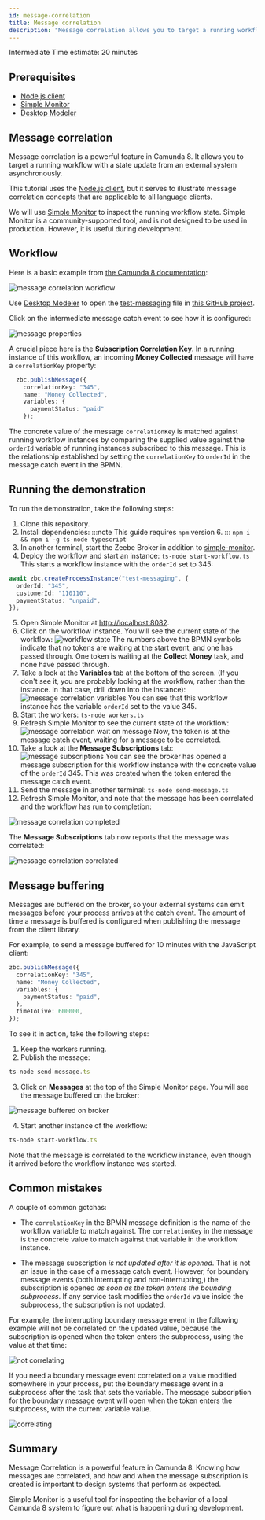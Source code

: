 ```yaml
---
id: message-correlation
title: Message correlation
description: "Message correlation allows you to target a running workflow with a state update from an external system asynchronously."
---
```


<span class="badge badge--intermediate">Intermediate</span>
<span class="badge badge--medium">Time estimate: 20 minutes</span>

## Prerequisites

- [Node.js client](https://github.com/camunda-community-hub/zeebe-client-node-js)
- [Simple Monitor](https://github.com/camunda-community-hub/zeebe-simple-monitor)
- [Desktop Modeler](https://camunda.com/download/modeler/)

## Message correlation

Message correlation is a powerful feature in Camunda 8. It allows you to target a running workflow with a state update from an external system asynchronously.

This tutorial uses the [Node.js client](https://github.com/camunda-community-hub/zeebe-client-node-js), but it serves to illustrate message correlation concepts that are applicable to all language clients.

We will use [Simple Monitor](https://github.com/camunda-community-hub/zeebe-simple-monitor) to inspect the running workflow state. Simple Monitor is a community-supported tool, and is not designed to be used in production. However, it is useful during development.

## Workflow

Here is a basic example from [the Camunda 8 documentation](/components/concepts/messages.md):

![message correlation workflow](img/message-correlation-workflow.png)

Use [Desktop Modeler](https://camunda.com/download/modeler/) to open the [test-messaging](https://github.com/jwulf/zeebe-message-correlation/blob/master/bpmn/test-messaging.bpmn) file in [this GitHub project](https://github.com/jwulf/zeebe-message-correlation).

Click on the intermediate message catch event to see how it is configured:

![message properties](img/message-correlation-message-properties.png)

A crucial piece here is the **Subscription Correlation Key**. In a running instance of this workflow, an incoming **Money Collected** message will have a `correlationKey` property:

```typescript
  zbc.publishMessage({
    correlationKey: "345",
    name: "Money Collected",
    variables: {
      paymentStatus: "paid"
    });
```

The concrete value of the message `correlationKey` is matched against running workflow instances by comparing the supplied value against the `orderId` variable of running instances subscribed to this message. This is the relationship established by setting the `correlationKey` to `orderId` in the message catch event in the BPMN.

## Running the demonstration

To run the demonstration, take the following steps:

1. Clone this repository.
2. Install dependencies:
   :::note
   This guide requires `npm` version 6.
   :::
   `npm i && npm i -g ts-node typescript`
3. In another terminal, start the Zeebe Broker in addition to [simple-monitor](https://github.com/camunda-community-hub/zeebe-simple-monitor).
4. Deploy the workflow and start an instance:
   `ts-node start-workflow.ts`
   This starts a workflow instance with the `orderId` set to 345:

```typescript
await zbc.createProcessInstance("test-messaging", {
  orderId: "345",
  customerId: "110110",
  paymentStatus: "unpaid",
});
```

5. Open Simple Monitor at [http://localhost:8082](http://localhost:8082).
6. Click on the workflow instance. You will see the current state of the workflow:
   ![workflow state](img/message-correlation-workflow-state.png)
   The numbers above the BPMN symbols indicate that no tokens are waiting at the start event, and one has passed through. One token is waiting at the **Collect Money** task, and none have passed through.
7. Take a look at the **Variables** tab at the bottom of the screen. (If you don't see it, you are probably looking at the workflow, rather than the instance. In that case, drill down into the instance):
   ![message correlation variables](img/message-correlation-variables.png)
   You can see that this workflow instance has the variable `orderId` set to the value 345.
8. Start the workers:
   `ts-node workers.ts`
9. Refresh Simple Monitor to see the current state of the workflow:
   ![message correlation wait on message](img/message-correlation-wait-on-message.png)
   Now, the token is at the message catch event, waiting for a message to be correlated.
10. Take a look at the **Message Subscriptions** tab:
    ![message subscriptions](img/message-correlation-message-subscriptions.png)
    You can see the broker has opened a message subscription for this workflow instance with the concrete value of the `orderId` 345. This was created when the token entered the message catch event.
11. Send the message in another terminal:
    `ts-node send-message.ts`
12. Refresh Simple Monitor, and note that the message has been correlated and the workflow has run to completion:

![message correlation completed](img/message-correlation-completed.png)

The **Message Subscriptions** tab now reports that the message was correlated:

![message correlation correlated](img/message-correlation-correlated.png)

## Message buffering

Messages are buffered on the broker, so your external systems can emit messages before your process arrives at the catch event. The amount of time a message is buffered is configured when publishing the message from the client library.

For example, to send a message buffered for 10 minutes with the JavaScript client:

```typescript
zbc.publishMessage({
  correlationKey: "345",
  name: "Money Collected",
  variables: {
    paymentStatus: "paid",
  },
  timeToLive: 600000,
});
```

To see it in action, take the following steps:

1. Keep the workers running.
2. Publish the message:

```typescript
ts-node send-message.ts
```

3. Click on **Messages** at the top of the Simple Monitor page. You will see the message buffered on the broker:

![message buffered on broker](img/message-correlation-buffered.png)

4. Start another instance of the workflow:

```typescript
ts-node start-workflow.ts
```

Note that the message is correlated to the workflow instance, even though it arrived before the workflow instance was started.

## Common mistakes

A couple of common gotchas:

- The `correlationKey` in the BPMN message definition is the name of the workflow variable to match against. The `correlationKey` in the message is the concrete value to match against that variable in the workflow instance.

- The message subscription _is not updated after it is opened_. That is not an issue in the case of a message catch event. However, for boundary message events (both interrupting and non-interrupting,) the subscription is opened _as soon as the token enters the bounding subprocess_. If any service task modifies the `orderId` value inside the subprocess, the subscription is not updated.

For example, the interrupting boundary message event in the following example will not be correlated on the updated value, because the subscription is opened when the token enters the subprocess, using the value at that time:

![not correlating](img/message-correlation-not-like-this.png)

If you need a boundary message event correlated on a value modified somewhere in your process, put the boundary message event in a subprocess after the task that sets the variable. The message subscription for the boundary message event will open when the token enters the subprocess, with the current variable value.

![correlating](img/message-correlation-like-this.png)

## Summary

Message Correlation is a powerful feature in Camunda 8. Knowing how messages are correlated, and how and when the message subscription is created is important to design systems that perform as expected.

Simple Monitor is a useful tool for inspecting the behavior of a local Camunda 8 system to figure out what is happening during development.
